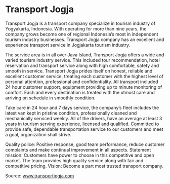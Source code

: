 Transport Jogja
===============

Transport Jogja is a transport company specialize in tourism industry of Yogyakarta, Indonesia. With operating for more than nine years, the company grows become one of regional Indonesia’s most in independent tourism industry businesses. Transport Jogja company has an excellent and experience transport service in Jogjakarta tourism industry.

The service area is in all over Java Island, Transport Jogja offers a wide and varied tourism industry service. This included tour recommendation, hotel reservation and transport service along with high comfortable, safety and smooth in service. Transport Jogja prides itself on honest, reliable and excellent customer service, treating each customer with the highest level of personal attention, professional and confidentiality. All transport included 24 hour customer support, equipment providing up to minute monitoring of comfort. Each and every destination is treated with the utmost care and arriving on schedule in smoothly condition.

Take care in 24 hour and 7 days service, the company’s fleet includes the latest van kept in pristine condition, professionally cleaned and mechanically serviced weekly. All of the drivers, have an average at least 3 years in tourism serving experience, licensed and qualified. Committed to provide safe, dependable transportation service to our customers and meet a goal, organization shall strive.

Quality police: Positive response, good team performance, reduce customer complaints and make continual improvement in all aspects.
Statement mission: Customers have power to choose in this competitive and open market. The team provides high quality service along with fair and competitive pricing.
Vision: Become a part most trusted transport company.

Source: www.transportjogja.com
